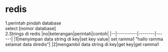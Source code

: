 # redis

1.perintah pindah database<br> 
select [nomor database]<br>
2.Strings di redis 
|no|keterangan|perintah|contoh|
|--|----------|--------|------|
|1|menyimpan data string di key|set key value| set ramma1 "hallo ramma selamat data diredis"|
|2|mengambil data string di key|get key|get ramma1
